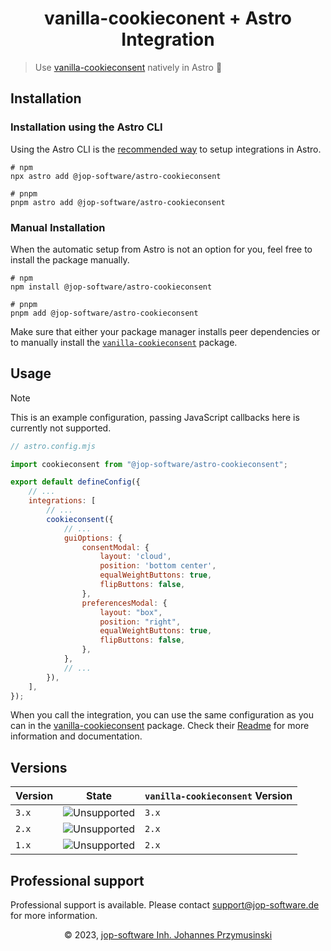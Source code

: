 <div align="center">
    <h1>vanilla-cookieconent + Astro Integration</h1>
</div>

> Use [vanilla-cookieconsent](https://github.com/orestbida/cookieconsent) natively in Astro 🍪

## Installation

### Installation using the Astro CLI

Using the Astro CLI is the [recommended way](https://docs.astro.build/en/guides/integrations-guide/#automatic-integration-setup) to setup integrations in Astro.

```console
# npm
npx astro add @jop-software/astro-cookieconsent

# pnpm
pnpm astro add @jop-software/astro-cookieconsent
```

### Manual Installation

When the automatic setup from Astro is not an option for you, feel free to install the package manually.

```console
# npm
npm install @jop-software/astro-cookieconsent

# pnpm
pnpm add @jop-software/astro-cookieconsent
```

Make sure that either your package manager installs peer dependencies or to manually install the [`vanilla-cookieconsent`](https://www.npmjs.com/package/vanilla-cookieconsent) package.

## Usage

> [!NOTE]  
> This is an example configuration, passing JavaScript callbacks here is currently not supported.

```javascript
// astro.config.mjs

import cookieconsent from "@jop-software/astro-cookieconsent";

export default defineConfig({
    // ...
    integrations: [
        // ...
        cookieconsent({
            // ...
            guiOptions: {
                consentModal: {
                    layout: 'cloud',
                    position: 'bottom center',
                    equalWeightButtons: true,
                    flipButtons: false,
                },
                preferencesModal: {
                    layout: "box",
                    position: "right",
                    equalWeightButtons: true,
                    flipButtons: false,
                },
            },
            // ...
        }),
    ],
});
```

When you call the integration, you can use the same configuration as you can in the [vanilla-cookieconsent](https://github.com/orestbida/cookieconsent) package. 
Check their [Readme](https://github.com/orestbida/cookieconsent/blob/master/Readme.md) for more information and documentation.

## Versions

| Version | State | `vanilla-cookieconsent` Version |
| --- | --- | --- |
| `3.x` | ![Unsupported](https://img.shields.io/badge/active_support-green?style=for-the-badge) | `3.x` |
| `2.x` | ![Unsupported](https://img.shields.io/badge/security_and_enterprise-orange?style=for-the-badge) | `2.x` |
| `1.x` | ![Unsupported](https://img.shields.io/badge/unsupported-red?style=for-the-badge) | `2.x` |


## Professional support

Professional support is available. Please contact [support@jop-software.de](mailto:support@jop-software.de) for more information.

<div align=center>&copy 2023, <a href="https://jop-software.de">jop-software Inh. Johannes Przymusinski</a></div>
